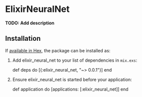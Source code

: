 # ElixirNeuralNet

**TODO: Add description**

## Installation

If [available in Hex](https://hex.pm/docs/publish), the package can be installed as:

  1. Add elixir_neural_net to your list of dependencies in `mix.exs`:

        def deps do
          [{:elixir_neural_net, "~> 0.0.1"}]
        end

  2. Ensure elixir_neural_net is started before your application:

        def application do
          [applications: [:elixir_neural_net]]
        end

